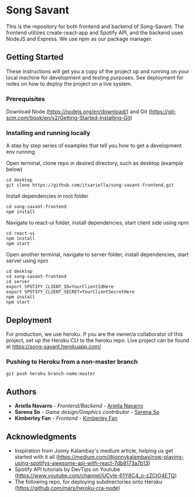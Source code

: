 # Song Savant

This is the repository for both frontend and backend of Song-Savant.
The frontend utilizes create-react-app and Spotify API, and the backend uses NodeJS and Express. We use npm as our package manager.

## Getting Started

These instructions will get you a copy of the project up and running on your local machine for development and testing purposes. See deployment for notes on how to deploy the project on a live system.

### Prerequisites

Download Node (https://nodejs.org/en/download/) and Git (https://git-scm.com/book/en/v2/Getting-Started-Installing-Git)

### Installing and running locally

A step by step series of examples that tell you how to get a development env running

Open terminal, clone repo in desired directory, such as desktop (example below)

```
cd desktop
git clone https://github.com/itsariella/song-savant-frontend.git
```
Install dependencies in root folder

```
cd song-savant-frontend
npm install
```

Navigate to react-ui folder, install dependencies, start client side using npm

```
cd react-ui
npm install
npm start

```
Open another terminal, navigate to server folder, install dependencies, start server using npm

```
cd desktop
cd song-savant-frontend
cd server
export SPOTIFY_CLIENT_ID=YourClientIdHere
export SPOTIFY_CLIENT_SECRET=YourClientSecretHere
npm install
npm start

```

## Deployment

For production, we use heroku. If you are the owner/a collaborator of this project, set up the Heroku CLI to the heroku repo. Live project can be found at 
https://song-savant.herokuapp.com/

### Pushing to Heroku from a non-master branch
```
git push heroku branch-name:master

```

## Authors

* **Ariella Navarro** - *Frontend/Backend* - [Ariella Navarro](https://github.com/itsariella)
* **Serena So** - *Game design/Graphics contributor* - [Serena So](https://github.com/soitsrena)
* **Kimberley Fan** - *Frontend* - [Kimberley Fan](https://github.com/kimberleyfan)



## Acknowledgments

* Inspiration from Jonny Kalambay's medium article, helping us get started with it all (https://medium.com/@jonnykalambay/now-playing-using-spotifys-awesome-api-with-react-7db8173a7b13)
* Spotify API tutorials by DevTips on Youtube (https://www.youtube.com/channel/UCyIe-61Y8C4_o-zZCtO4ETQ)
* The following repo, for deploying subdirectories onto Heroku (https://github.com/mars/heroku-cra-node)

